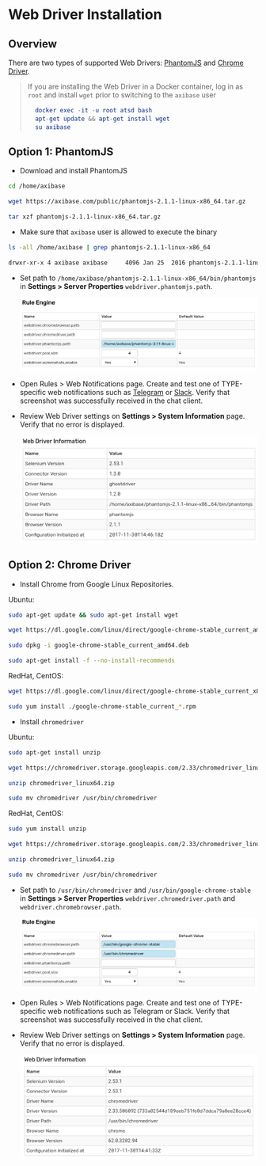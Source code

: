 # Web Driver Installation

## Overview

There are two types of supported Web Drivers: [PhantomJS](http://phantomjs.org/) and [Chrome Driver](https://sites.google.com/a/chromium.org/chromedriver/).

> If you are installing the Web Driver in a Docker container, log in as `root` and install `wget` prior to switching to the `axibase` user
>
> ```elm
>   docker exec -it -u root atsd bash
>   apt-get update && apt-get install wget
>   su axibase
> ```

## Option 1: PhantomJS

* Download and install PhantomJS

```sh
cd /home/axibase
```

```sh
wget https://axibase.com/public/phantomjs-2.1.1-linux-x86_64.tar.gz
```

```sh
tar xzf phantomjs-2.1.1-linux-x86_64.tar.gz
```

* Make sure that `axibase` user is allowed to execute the binary

```sh
ls -all /home/axibase | grep phantomjs-2.1.1-linux-x86_64
```

```txt
drwxr-xr-x 4 axibase axibase     4096 Jan 25  2016 phantomjs-2.1.1-linux-x86_64
```

* Set path to `/home/axibase/phantomjs-2.1.1-linux-x86_64/bin/phantomjs` in **Settings > Server Properties** `webdriver.phantomjs.path`.

    ![](./images/webdriver.phantomjs.path.png)

* Open Rules > Web Notifications page. Create and test one of TYPE-specific web notifications such as [Telegram](telegram.md) or [Slack](slack.md). Verify that screenshot was successfully received in the chat client.

* Review Web Driver settings on **Settings > System Information** page. Verify that no error is displayed.

    ![](./images/webdriver-settings_1.png)

## Option 2: Chrome Driver

* Install Chrome from Google Linux Repositories.

Ubuntu:

```sh
sudo apt-get update && sudo apt-get install wget
```

```sh
wget https://dl.google.com/linux/direct/google-chrome-stable_current_amd64.deb
```

```sh
sudo dpkg -i google-chrome-stable_current_amd64.deb
```

```sh
sudo apt-get install -f --no-install-recommends
```

RedHat, CentOS:

```sh
wget https://dl.google.com/linux/direct/google-chrome-stable_current_x86_64.rpm
```

```sh
sudo yum install ./google-chrome-stable_current_*.rpm
```

* Install `chromedriver`

Ubuntu:

```sh
sudo apt-get install unzip
```

```sh
wget https://chromedriver.storage.googleapis.com/2.33/chromedriver_linux64.zip
```

```sh
unzip chromedriver_linux64.zip
```

```sh
sudo mv chromedriver /usr/bin/chromedriver
```

RedHat, CentOS:

```sh
sudo yum install unzip
```

```sh
wget https://chromedriver.storage.googleapis.com/2.33/chromedriver_linux64.zip
```

```sh
unzip chromedriver_linux64.zip
```

```sh
sudo mv chromedriver /usr/bin/chromedriver
```

* Set path to `/usr/bin/chromedriver` and `/usr/bin/google-chrome-stable` in **Settings > Server Properties** `webdriver.chromedriver.path` and `webdriver.chromebrowser.path`.

    ![](./images/webdriver-google.png)

* Open Rules > Web Notifications page. Create and test one of TYPE-specific web notifications such as Telegram or Slack. Verify that screenshot was successfully received in the chat client.

* Review Web Driver settings on **Settings > System Information** page. Verify that no error is displayed.

    ![](./images/webdriver-settings_2.png)
